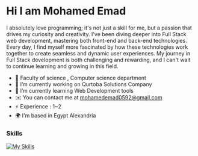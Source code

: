 # Hi I am Mohamed Emad

 I absolutely love programming; it's not just a skill for me, but a passion that drives my curiosity and creativity. I've been diving deeper into Full Stack web development, mastering both front-end and back-end technologies. Every day, I find myself more fascinated by how these technologies work together to create seamless and dynamic user experiences. My journey in Full Stack development is both challenging and rewarding, and I can't wait to continue learning and growing in this field.

- :school: Faculty of science , Computer science department 
- 🔭 I’m currently working on Qurtoba Solutions Company
- 🌱 I’m currently learning Web Development tools
- ✉️  You can contact me at mohamedemad0592@gmail.com
- ⚡ Experience : 1~2
- 🌍  I'm based in Egypt Alexandria


### Skills

[![My Skills](https://skillicons.dev/icons?i=html,css,javascript,bootstrap,jquery,php,mysql,laravel,graphql,github&perline=5)](https://skillicons.dev)

